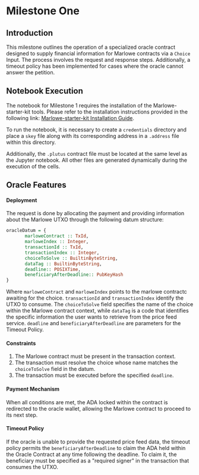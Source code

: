 # Milestone One
## Introduction

This milestone outlines the operation of a specialized oracle contract designed to supply financial information for Marlowe contracts via a `Choice` Input. The process involves the request and response steps. Additionally, a timeout policy has been implemented for cases where the oracle cannot answer the petition.

## Notebook Execution

The notebook for Milestone 1 requires the installation of the Marlowe-starter-kit tools. Please refer to the installation instructions provided in the following link: [Marlowe-starter-kit Installation Guide](https://github.com/input-output-hk/marlowe-starter-kit/blob/main/docs/docker.md).

To run the notebook, it is necessary to create a `credentials` directory and place a `skey` file along with its corresponding address in a `.address` file within this directory.

Additionally, the `.plutus` contract file must be located at the same level as the Jupyter notebook. All other files are generated dynamically during the execution of the cells.

## Oracle Features

#### Deployment

The request is done by allocating the payment and providing information about the Marlowe UTXO through the following datum structure:

```haskell
oracleDatum = {
       marloweContract :: TxId,
       marloweIndex :: Integer, 
       transactionId :: TxId,
       transactionIndex :: Integer,
       choiceToSolve :: BuiltinByteString,
       dataTag :: BuiltinByteString,
       deadline:: POSIXTime,
       beneficiaryAfterDeadline:: PubKeyHash
}
```

Where `marloweContract` and `marloweIndex` points to the marlowe contractc awaiting for the choice. `transactionId` and `transactionIndex` identify the UTXO  to consume. The `choiceToSolve` field specifies the name of the choice within the Marlowe contract context, while `dataTag` is a code that identifies the specific information the user wants to retrieve from the price feed service. `deadline` and `beneficiaryAfterDeadline` are parameters for the Timeout Policy.

#### Constraints

1. The Marlowe contract must be present in the transaction context.
2. The transaction must resolve the choice whose name matches the `choiceToSolve` field in the datum.
3. The transaction must be executed before the specified `deadline`.

#### Payment Mechanism

When all conditions are met, the ADA locked within the contract is redirected to the oracle wallet, allowing the Marlowe contract to proceed to its next step.

#### Timeout Policy

If the oracle is unable to provide the requested price feed data, the timeout policy permits the `beneficiaryAfterDeadline` to claim the ADA held within the Oracle Contract at any time following the deadline. To claim it, the beneficiary must be specified as a "required signer" in the transaction that consumes the UTXO.